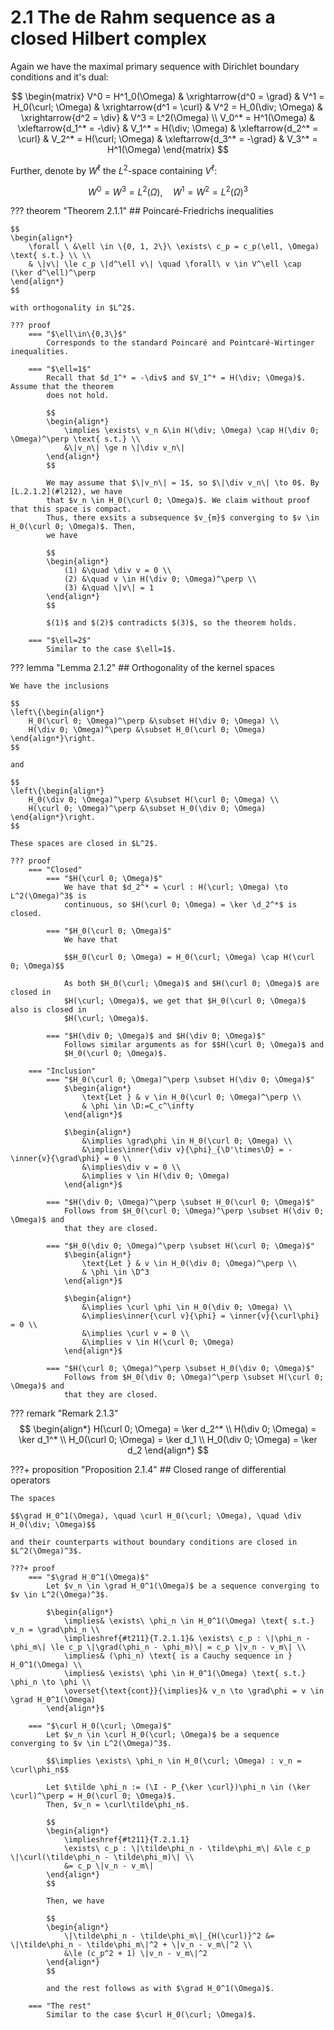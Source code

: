 # 2.1 The de Rahm sequence as a closed Hilbert complex

Again we have the maximal primary sequence with Dirichlet boundary conditions and it's dual:

$$
\begin{matrix}
    V^0 = H^1_0(\Omega) & \xrightarrow{d^0 = \grad} & V^1 = H_0(\curl; \Omega) & \xrightarrow{d^1 = \curl}
    & V^2 = H_0(\div; \Omega) & \xrightarrow{d^2 = \div} & V^3 = L^2(\Omega) \\
    V_0^* = H^1(\Omega) & \xleftarrow{d_1^* = -\div} & V_1^* = H(\div; \Omega) & \xleftarrow{d_2^* = \curl}
    & V_2^* = H(\curl; \Omega) & \xleftarrow{d_3^* = -\grad} & V_3^* = H^1(\Omega)
\end{matrix}
$$

Further, denote by $W^\ell$ the $L^2$-space containing $V^\ell$:

$$W^0 = W^3 = L^2(\Omega), \quad W^1 = W^2 = L^2(\Omega)^3$$


??? theorem "Theorem 2.1.1"
    ## Poincaré-Friedrichs inequalities <a id="t211"></a>

    $$
    \begin{align*}
        \forall \ &\ell \in \{0, 1, 2\}\ \exists\ c_p = c_p(\ell, \Omega) \text{ s.t.} \\ \\
        & \|v\| \le c_p \|d^\ell v\| \quad \forall\ v \in V^\ell \cap (\ker d^\ell)^\perp
    \end{align*}
    $$

    with orthogonality in $L^2$.

    ??? proof
        === "$\ell\in\{0,3\}$"
            Corresponds to the standard Poincaré and Pointcaré-Wirtinger inequalities.

        === "$\ell=1$"
            Recall that $d_1^* = -\div$ and $V_1^* = H(\div; \Omega)$. Assume that the theorem
            does not hold.

            $$
            \begin{align*}
                \implies \exists\ v_n &\in H(\div; \Omega) \cap H(\div 0; \Omega)^\perp \text{ s.t.} \\
                &\|v_n\| \ge n \|\div v_n\|
            \end{align*}
            $$

            We may assume that $\|v_n\| = 1$, so $\|\div v_n\| \to 0$. By [L.2.1.2](#l212), we have
            that $v_n \in H_0(\curl 0; \Omega)$. We claim without proof that this space is compact.
            Thus, there exsits a subsequence $v_{m}$ converging to $v \in H_0(\curl 0; \Omega)$. Then,
            we have

            $$
            \begin{align*}
                (1) &\quad \div v = 0 \\
                (2) &\quad v \in H(\div 0; \Omega)^\perp \\
                (3) &\quad \|v\| = 1
            \end{align*}
            $$

            $(1)$ and $(2)$ contradicts $(3)$, so the theorem holds.

        === "$\ell=2$"
            Similar to the case $\ell=1$.

??? lemma "Lemma 2.1.2"
    ## Orthogonality of the kernel spaces <a id="l212"></a>

    We have the inclusions

    $$
    \left\{\begin{align*}
        H_0(\curl 0; \Omega)^\perp &\subset H(\div 0; \Omega) \\
        H(\div 0; \Omega)^\perp &\subset H_0(\curl 0; \Omega)
    \end{align*}\right.
    $$

    and

    $$
    \left\{\begin{align*}
        H_0(\div 0; \Omega)^\perp &\subset H(\curl 0; \Omega) \\
        H(\curl 0; \Omega)^\perp &\subset H_0(\div 0; \Omega)
    \end{align*}\right.
    $$

    These spaces are closed in $L^2$.

    ??? proof
        === "Closed"
            === "$H(\curl 0; \Omega)$"
                We have that $d_2^* = \curl : H(\curl; \Omega) \to L^2(\Omega)^3$ is
                continuous, so $H(\curl 0; \Omega) = \ker \d_2^*$ is closed.
            
            === "$H_0(\curl 0; \Omega)$"
                We have that

                $$H_0(\curl 0; \Omega) = H_0(\curl; \Omega) \cap H(\curl 0; \Omega)$$

                As both $H_0(\curl; \Omega)$ and $H(\curl 0; \Omega)$ are closed in
                $H(\curl; \Omega)$, we get that $H_0(\curl 0; \Omega)$ also is closed in
                $H(\curl; \Omega)$.

            === "$H(\div 0; \Omega)$ and $H(\div 0; \Omega)$"
                Follows similar arguments as for $$H(\curl 0; \Omega)$ and
                $H_0(\curl 0; \Omega)$.

        === "Inclusion"
            === "$H_0(\curl 0; \Omega)^\perp \subset H(\div 0; \Omega)$"
                $\begin{align*}
                    \text{Let } & v \in H_0(\curl 0; \Omega)^\perp \\
                    & \phi \in \D:=C_c^\infty
                \end{align*}$
                
                $\begin{align*}
                    &\implies \grad\phi \in H_0(\curl 0; \Omega) \\
                    &\implies\inner{\div v}{\phi}_{\D'\times\D} = -\inner{v}{\grad\phi} = 0 \\
                    &\implies\div v = 0 \\
                    &\implies v \in H(\div 0; \Omega)
                \end{align*}$

            === "$H(\div 0; \Omega)^\perp \subset H_0(\curl 0; \Omega)$"
                Follows from $H_0(\curl 0; \Omega)^\perp \subset H(\div 0; \Omega)$ and
                that they are closed.

            === "$H_0(\div 0; \Omega)^\perp \subset H(\curl 0; \Omega)$"
                $\begin{align*}
                    \text{Let } & v \in H_0(\div 0; \Omega)^\perp \\
                    & \phi \in \D^3
                \end{align*}$

                $\begin{align*}
                    &\implies \curl \phi \in H_0(\div 0; \Omega) \\
                    &\implies\inner{\curl v}{\phi} = \inner{v}{\curl\phi} = 0 \\
                    &\implies \curl v = 0 \\
                    &\implies v \in H(\curl 0; \Omega)
                \end{align*}$

            === "$H(\curl 0; \Omega)^\perp \subset H_0(\div 0; \Omega)$"
                Follows from $H_0(\div 0; \Omega)^\perp \subset H(\curl 0; \Omega)$ and
                that they are closed.

??? remark "Remark 2.1.3"
    $$
    \begin{align*}
        H(\curl 0; \Omega) = \ker d_2^* \\
        H(\div 0; \Omega) = \ker d_1^* \\
        H_0(\curl 0; \Omega) = \ker d_1 \\
        H_0(\div 0; \Omega) = \ker d_2
    \end{align*}
    $$


???+ proposition "Proposition 2.1.4"
    ## Closed range of differential operators

    The spaces

    $$\grad H_0^1(\Omega), \quad \curl H_0(\curl; \Omega), \quad \div H_0(\div; \Omega)$$

    and their counterparts without boundary conditions are closed in $L^2(\Omega)^3$.

    ???+ proof
        === "$\grad H_0^1(\Omega)$"
            Let $v_n \in \grad H_0^1(\Omega)$ be a sequence converging to $v \in L^2(\Omega)^3$.

            $\begin{align*}
                \implies& \exists\ \phi_n \in H_0^1(\Omega) \text{ s.t.} v_n = \grad\phi_n \\
                \implieshref{#t211}{T.2.1.1}& \exists\ c_p : \|\phi_n - \phi_m\| \le c_p \|\grad(\phi_n - \phi_m)\| = c_p \|v_n - v_m\| \\
                \implies& (\phi_n) \text{ is a Cauchy sequence in } H_0^1(\Omega) \\
                \implies& \exists\ \phi \in H_0^1(\Omega) \text{ s.t.} \phi_n \to \phi \\
                \overset{\text{cont}}{\implies}& v_n \to \grad\phi = v \in \grad H_0^1(\Omega)
            \end{align*}$

        === "$\curl H_0(\curl; \Omega)$"
            Let $v_n \in \curl H_0(\curl; \Omega)$ be a sequence converging to $v \in L^2(\Omega)^3$.

            $$\implies \exists\ \phi_n \in H_0(\curl; \Omega) : v_n = \curl\phi_n$$

            Let $\tilde \phi_n := (\I - P_{\ker \curl})\phi_n \in (\ker \curl)^\perp = H_0(\curl 0; \Omega)$.
            Then, $v_n = \curl\tilde\phi_n$.

            $$
            \begin{align*}
                \implieshref{#t211}{T.2.1.1}
                \exists\ c_p : \|\tilde\phi_n - \tilde\phi_m\| &\le c_p \|\curl(\tilde\phi_n - \tilde\phi_m)\| \\
                &= c_p \|v_n - v_m\|
            \end{align*}
            $$

            Then, we have

            $$
            \begin{align*}
                \|\tilde\phi_n - \tilde\phi_m\|_{H(\curl)}^2 &= \|\tilde\phi_n - \tilde\phi_m\|^2 + \|v_n - v_m\|^2 \\
                &\le (c_p^2 + 1) \|v_n - v_m\|^2
            \end{align*}
            $$

            and the rest follows as with $\grad H_0^1(\Omega)$.

        === "The rest"
            Similar to the case $\curl H_0(\curl; \Omega)$.
            

            